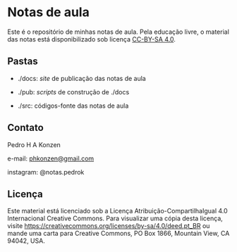 # Notas de aula

Este é o repositório de minhas notas de aula. Pela educação livre, o material das notas está disponibilizado sob licença [CC-BY-SA 4.0](https://creativecommons.org/licenses/by-sa/4.0/deed.pt_BR).

## Pastas

* ./docs: _site_ de publicação das notas de aula

* ./pub: _scripts_ de construção de ./docs

* ./src: códigos-fonte das notas de aula

## Contato

Pedro H A Konzen

e-mail: phkonzen@gmail.com

instagram: @notas.pedrok

## Licença

Este material está licenciado sob a Licença Atribuição-CompartilhaIgual 4.0 Internacional Creative Commons. Para visualizar uma cópia desta licença, visite https://creativecommons.org/licenses/by-sa/4.0/deed.pt_BR ou mande uma carta para Creative Commons, PO Box 1866, Mountain View, CA 94042, USA.
